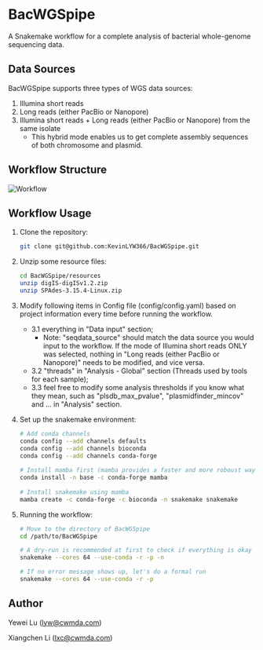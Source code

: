 # BacWGSpipe

A Snakemake workflow for a complete analysis of bacterial whole-genome sequencing data.

## Data Sources

BacWGSpipe supports three types of WGS data sources:
    
1. Illumina short reads 
2. Long reads (either PacBio or Nanopore) 
3. Illumina short reads + Long reads (either PacBio or Nanopore) from the same isolate
   - This hybrid mode enables us to get complete assembly sequences of both chromosome and plasmid.
	
## Workflow Structure

![Workflow](BacWGSpipe_workfflow.png)

## Workflow Usage

1. Clone the repository:

    ```bash
    git clone git@github.com:KevinLYW366/BacWGSpipe.git
    ```

2. Unzip some resource files:

    ```bash
    cd BacWGSpipe/resources
    unzip digIS-digISv1.2.zip
    unzip SPAdes-3.15.4-Linux.zip
    ```

3. Modify following items in Config file (config/config.yaml) based on project information every time before running the workflow.
   - 3.1 everything in "Data input" section;
     - Note: "seqdata_source" should match the data source you would input to the workflow. If the mode of Illumina short reads ONLY was selected, nothing in "Long reads (either PacBio or Nanopore)" needs to be modified, and vice versa.
   - 3.2 "threads" in "Analysis - Global" section (Threads used by tools for each sample);
   - 3.3 feel free to modify some analysis thresholds if you know what they mean, such as "plsdb_max_pvalue", "plasmidfinder_mincov" and ... in "Analysis" section.

4. Set up the snakemake environment:

    ```bash
    # Add conda channels
    conda config --add channels defaults
    conda config --add channels bioconda
    conda config --add channels conda-forge
      
    # Install mamba first (mamba provides a faster and more roboust way for conda packages installation)
    conda install -n base -c conda-forge mamba
      
    # Install snakemake using mamba
    mamba create -c conda-forge -c bioconda -n snakemake snakemake
    ```
5. Running the workflow:

    ```bash
    # Move to the directory of BacWGSpipe
    cd /path/to/BacWGSpipe
   
    # A dry-run is recommended at first to check if everything is okay (feel free to modify the number of CPU cores)
    snakemake --cores 64 --use-conda -r -p -n
   
    # If no error message shows up, let's do a formal run
    snakemake --cores 64 --use-conda -r -p
    ```

## Author

Yewei Lu (lyw@cwmda.com)

Xiangchen Li (lxc@cwmda.com)

